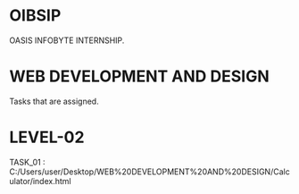 # OIBSIP
OASIS INFOBYTE INTERNSHIP.
# WEB DEVELOPMENT AND DESIGN
Tasks that are assigned.
# LEVEL-02
TASK_01 : C:/Users/user/Desktop/WEB%20DEVELOPMENT%20AND%20DESIGN/Calculator/index.html
